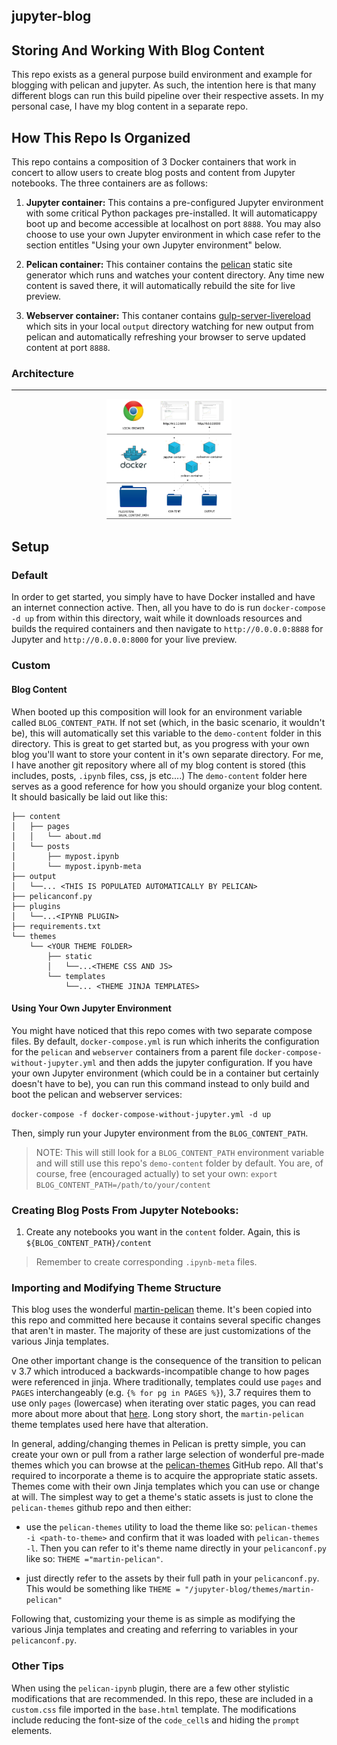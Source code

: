 jupyter-blog
---------------------

## Storing And Working With Blog Content
This repo exists as a general purpose build environment and example for blogging with pelican and jupyter. As such, the intention here is that many different blogs can run this build pipeline over their respective assets. In my personal case, I have my blog content in a separate repo.


## How This Repo Is Organized
This repo contains a composition of 3 Docker containers that work in concert to allow users to create blog posts and content from Jupyter notebooks. The three containers are as follows:

1. **Jupyter container:** This contains a pre-configured Jupyter environment with some critical Python packages pre-installed. It will automaticappy boot up and become accessible at localhost on port `8888`. You may also choose to use your own Jupyter environment in which case refer to the section entitles "Using your own Jupyter environment" below.

2. **Pelican container:** This container contains the [pelican](https://github.com/getpelican/pelican) static site generator which runs and watches your content directory. Any time new content is saved there, it will automatically rebuild the site for live preview.

3. **Webserver container:** This contaner contains [gulp-server-livereload](https://github.com/hiddentao/gulp-server-livereload) which sits in your local `output` directory watching for new output from pelican and automatically refreshing your browser to serve updated content at port `8888`.

### Architecture
***
<p align="center">
  <img src="jupyter-blog-architecture.png" width=200>
</p>

## Setup
### Default
In order to get started, you simply have to have Docker installed and have an internet connection active. Then, all you have to do is run `docker-compose -d up` from within this directory, wait while it downloads resources and builds the required containers and then navigate to `http://0.0.0.0:8888` for Jupyter and `http://0.0.0.0:8000` for your live preview.

### Custom
#### Blog Content
When booted up this composition will look for an environment variable called `BLOG_CONTENT_PATH`. If not set (which, in the basic scenario, it wouldn't be), this will automatically set this variable to the `demo-content` folder in this directory. This is great to get started but, as you progress with your own blog you'll want to store your content in it's own separate directory. For me, I have another git repository where all of my blog content is stored (this includes, posts, `.ipynb` files, css, js etc....) The `demo-content` folder here serves as a good reference for how you should organize your blog content.  It should basically be laid out like this:

```
├── content
│   ├── pages
│   │   └── about.md
│   └── posts
│       ├── mypost.ipynb
│       └── mypost.ipynb-meta
├── output
│   └──... <THIS IS POPULATED AUTOMATICALLY BY PELICAN>
├── pelicanconf.py
├── plugins
│   └──...<IPYNB PLUGIN>
├── requirements.txt
└── themes
    └── <YOUR THEME FOLDER>
        ├── static
        │   └──...<THEME CSS AND JS>
        └── templates
            └──... <THEME JINJA TEMPLATES>
```

#### Using Your Own Jupyter Environment
You might have noticed that this repo comes with two separate compose files. By default, `docker-compose.yml` is run which inherits the configuration for the `pelican` and `webserver` containers from a parent file `docker-compose-without-jupyter.yml` and then adds the jupyter configuration. If you have your own Jupyter environment (which could be in a container but certainly doesn't have to be), you can run this command instead to only build and boot the pelican and webserver services:

`docker-compose -f docker-compose-without-jupyter.yml -d up`

Then, simply run your Jupyter environment from the `BLOG_CONTENT_PATH`.

> NOTE: This will still look for a `BLOG_CONTENT_PATH` environment variable and will still use this repo's `demo-content` folder by default. You are, of course, free (encouraged actually) to set your own: `export BLOG_CONTENT_PATH=/path/to/your/content`

### Creating Blog Posts From Jupyter Notebooks:
1. Create any notebooks you want in the `content` folder. Again, this is `${BLOG_CONTENT_PATH}/content`
> Remember to create corresponding `.ipynb-meta` files.


### Importing and Modifying Theme Structure
This blog uses the wonderful [martin-pelican](https://github.com/cpaulik/martin-pelican) theme. It's been copied into this repo and committed here because it contains several specific changes that aren't in master. The majority of these are just customizations of the various Jinja templates.

One other important change is the consequence of the transition to pelican v 3.7 which introduced a backwards-incompatible change to how pages were referenced in jinja. Where traditionally, templates could use `pages` and `PAGES` interchangeably (e.g. `{% for pg in PAGES %}`), 3.7 requires them to use only `pages` (lowercase) when iterating over static pages, you can read more about more about that  [here](http://docs.getpelican.com/en/latest/faq.html#since-i-upgraded-pelican-my-pages-are-no-longer-rendered). Long story short, the `martin-pelican` theme templates used here have that alteration.

In general, adding/changing themes in Pelican is pretty simple, you can create your own or pull from a rather large selection of wonderful pre-made themes which you can browse at the [pelican-themes](https://github.com/getpelican/pelican-themes) GitHub repo. All that's required to incorporate a theme is to acquire the appropriate static assets. Themes come with their own Jinja templates which you can use or change at will. The simplest way to get a theme's static assets is just to clone the `pelican-themes` github repo and then either:

* use the `pelican-themes` utility to load the theme like so: `pelican-themes -i <path-to-theme>` and confirm that it was loaded  with `pelican-themes -l`. Then you can refer to it's theme name directly in your `pelicanconf.py` like so: `THEME ="martin-pelican"`.

* just directly refer to the assets by their full path in your `pelicanconf.py`. This would be something like `THEME = "/jupyter-blog/themes/martin-pelican"`

Following that, customizing your theme is as simple as modifying the various Jinja templates and creating and referring to variables in your `pelicanconf.py`.

### Other Tips
When using the `pelican-ipynb` plugin, there are a few other stylistic modifications that are recommended. In this repo, these are included in a `custom.css` file imported in the `base.html` template. The modifications include reducing the font-size of the `code_cell`s and hiding the `prompt` elements.

